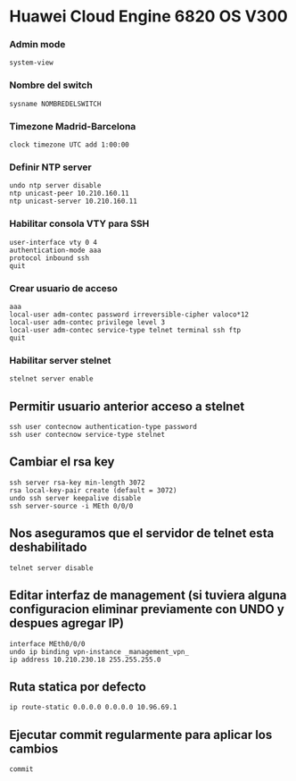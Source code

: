 # Huawei Cloud Engine 6820 OS V300

### Admin mode
```
system-view
```
### Nombre del switch
```
sysname NOMBREDELSWITCH
```
### Timezone Madrid-Barcelona
```
clock timezone UTC add 1:00:00
```
### Definir NTP server
```
undo ntp server disable
ntp unicast-peer 10.210.160.11
ntp unicast-server 10.210.160.11
```
### Habilitar consola VTY para SSH
```
user-interface vty 0 4
authentication-mode aaa
protocol inbound ssh
quit
```
### Crear usuario de acceso
```
aaa
local-user adm-contec password irreversible-cipher valoco*12
local-user adm-contec privilege level 3
local-user adm-contec service-type telnet terminal ssh ftp
quit
```
### Habilitar server stelnet
```
stelnet server enable
```
## Permitir usuario anterior acceso a stelnet
```
ssh user contecnow authentication-type password
ssh user contecnow service-type stelnet
```
## Cambiar el rsa key
```
ssh server rsa-key min-length 3072
rsa local-key-pair create (default = 3072)
undo ssh server keepalive disable
ssh server-source -i MEth 0/0/0
```
## Nos aseguramos que el servidor de telnet esta deshabilitado
```
telnet server disable
```
## Editar interfaz de management (si tuviera alguna configuracion eliminar previamente con UNDO y despues agregar IP)
```
interface MEth0/0/0
undo ip binding vpn-instance _management_vpn_
ip address 10.210.230.18 255.255.255.0
```
## Ruta statica por defecto
```
ip route-static 0.0.0.0 0.0.0.0 10.96.69.1
```
## Ejecutar commit regularmente para aplicar los cambios
```
commit
```